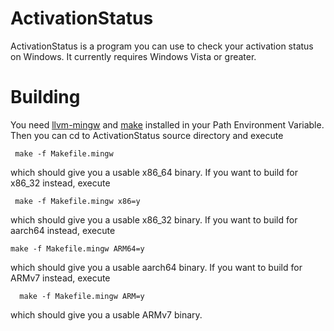 # ActivationStatus
ActivationStatus is a program you can use to check your activation status on Windows. It currently requires Windows Vista or greater.
# Building
You need [llvm-mingw](https://github.com/mstorsjo/llvm-mingw) and [make](url) installed in your Path Environment Variable. 
Then you can cd to ActivationStatus source directory and execute 
   ```
    make -f Makefile.mingw
   ```
   which should give you a usable x86_64 binary.
   If you want to build for x86_32 instead, execute
   ```
    make -f Makefile.mingw x86=y
   ```
   which should give you a usable x86_32 binary.
   If you want to build for aarch64 instead, execute
   ```
   make -f Makefile.mingw ARM64=y
   ```
   which should give you a usable aarch64 binary.
    If you want to build for ARMv7 instead, execute 
   ```
     make -f Makefile.mingw ARM=y
   ```
   which should give you a usable ARMv7 binary.
